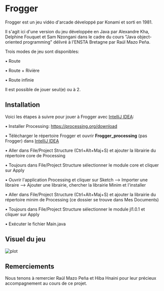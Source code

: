 # Frogger
Frogger est un jeu vidéo d'arcade développé par Konami et sorti en 1981. 

Il s'agit ici d'une version du jeu développée en Java par Alexandre Kha, Delphine Fouquet et Sam Nzongani dans le cadre du cours "Java object-oriented programming" délivré à l'ENSTA Bretagne par Raúl Mazo Peña. 

Trois modes de jeu sont disponibles:

• Route

• Route + Rivière

• Route infinie

Il est possible de jouer seul(e) ou à 2.


## Installation
Voici les étapes à suivre pour jouer à Frogger avec [IntelliJ IDEA](https://www.jetbrains.com/fr-fr/idea/):

• Installer Processing: https://processing.org/download

• Télécharger le répertoire Frogger et ouvrir **Frogger_processing** (pas Frogger) dans [IntelliJ IDEA](https://www.jetbrains.com/fr-fr/idea/)

• Aller dans File/Project Structure (Ctrl+Alt+Maj+S) et ajouter la librairie du répertoire core de Processing

• Toujours dans File/Project Structure sélectionner le module core et cliquer sur Apply

• Ouvrir l'application Processing et cliquer sur Sketch --> Importer une libraire --> Ajouter une librairie, chercher la librairie Minim et l'installer

• Aller dans File/Project Structure (Ctrl+Alt+Maj+S) et ajouter la librairie du répertoire minim de Processing (ce dossier se trouve dans Mes Documents)

• Toujours dans File/Project Structure sélectionner le module jl1.0.1 et cliquer sur Apply

• Exécuter le fichier Main.java

## Visuel du jeu
![plot](./Frogger_processing/src/main/java/Resources/Images/visu_frogger1.png)

## Remerciements
Nous tenons à remercier Raúl Mazo Peña et Hiba Hnaini pour leur précieux accompagnement au cours de ce projet.
